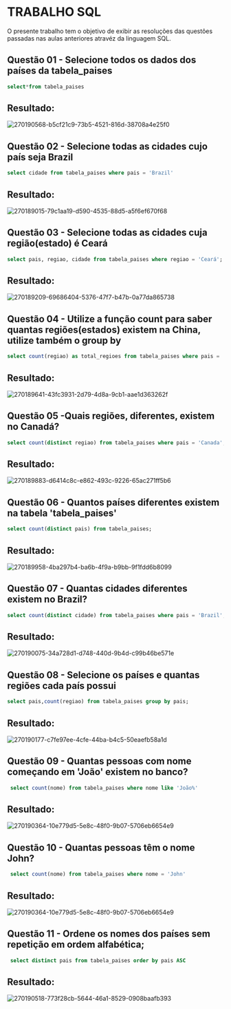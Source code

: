 # TRABALHO SQL
O presente trabalho tem o objetivo de exibir as resoluções das questôes passadas nas aulas anteriores atravéz da linguagem SQL.

## Questão 01 - Selecione todos os dados dos países da tabela_paises
```sql
select*from tabela_paises
```
## Resultado:
![270190568-b5cf21c9-73b5-4521-816d-38708a4e25f0](https://github.com/phgomes40/atividade_03_sql/assets/117217497/03842dbc-8d03-42ec-af5a-1e096a46f8c6)
## Questão 02 - Selecione todas as cidades cujo país seja Brazil
```sql
select cidade from tabela_paises where pais = 'Brazil' 
```
## Resultado:
![270189015-79c1aa19-d590-4535-88d5-a5f6ef670f68](https://github.com/phgomes40/atividade_03_sql/assets/117217497/46c6a766-1480-423a-9f84-6ff53ead4752)

## Questão 03 - Selecione todas as cidades cuja região(estado) é Ceará
```sql
select pais, regiao, cidade from tabela_paises where regiao = 'Ceará';
```
## Resultado:
![270189209-69686404-5376-47f7-b47b-0a77da865738](https://github.com/phgomes40/atividade_03_sql/assets/117217497/dc10110d-604c-46fb-b6b8-94e911fa1868)

## Questão 04 - Utilize a função count para saber quantas regiões(estados) existem na China, utilize também o group by
```sql
select count(regiao) as total_regioes from tabela_paises where pais = 'China' group by pais;
```
## Resultado:
![270189641-43fc3931-2d79-4d8a-9cb1-aae1d363262f](https://github.com/phgomes40/atividade_03_sql/assets/117217497/6d3d1e7b-fcf1-4e95-85ff-c04a251044e5)

## Questão 05 -Quais regiões, diferentes, existem no Canadá?
```sql
select count(distinct regiao) from tabela_paises where pais = 'Canada';
```
## Resultado:
![270189883-d6414c8c-e862-493c-9226-65ac271ff5b6](https://github.com/phgomes40/atividade_03_sql/assets/117217497/e88ff5c1-ecd1-4639-8a5a-dd2733f282d3)

## Questão 06 - Quantos países diferentes existem na tabela 'tabela_paises'
```sql
select count(distinct pais) from tabela_paises;
```
## Resultado:
![270189958-4ba297b4-ba6b-4f9a-b9bb-9f1fdd6b8099](https://github.com/phgomes40/atividade_03_sql/assets/117217497/dab2dab6-1732-4620-93c5-6af8813c94ce)

## Questão 07 - Quantas cidades diferentes existem no Brazil?
```sql
select count(distinct cidade) from tabela_paises where pais = 'Brazil';
```
## Resultado:
![270190075-34a728d1-d748-440d-9b4d-c99b46be571e](https://github.com/phgomes40/atividade_03_sql/assets/117217497/269237b7-afd9-4eb8-9400-97d366e30dbe)

## Questão 08 - Selecione os países e quantas regiões cada país possui
```sql
select pais,count(regiao) from tabela_paises group by pais;
```
## Resultado:
![270190177-c7fe97ee-4cfe-44ba-b4c5-50eaefb58a1d](https://github.com/phgomes40/atividade_03_sql/assets/117217497/69544ebb-13be-4af3-8c3e-6b8a358290af)

## Questão 09 - Quantas pessoas com nome começando em 'João' existem no banco?
```sql
 select count(nome) from tabela_paises where nome like 'João%' 
```
## Resultado:
![270190364-10e779d5-5e8c-48f0-9b07-5706eb6654e9](https://github.com/phgomes40/atividade_03_sql/assets/117217497/55a9cf09-1dd5-4bf8-ad94-3e1fa0dac6c3)

## Questão 10 - Quantas pessoas têm o nome John?
```sql
 select count(nome) from tabela_paises where nome = 'John' 
```
## Resultado:
![270190364-10e779d5-5e8c-48f0-9b07-5706eb6654e9](https://github.com/phgomes40/atividade_03_sql/assets/117217497/55a9cf09-1dd5-4bf8-ad94-3e1fa0dac6c3)

## Questão 11 - Ordene os nomes dos países sem repetição em ordem alfabética;
```sql
 select distinct pais from tabela_paises order by pais ASC
```
## Resultado:
![270190518-773f28cb-5644-46a1-8529-0908baafb393](https://github.com/phgomes40/atividade_03_sql/assets/117217497/51f392e6-11b7-4ecd-96fd-afff24f5d4db)
